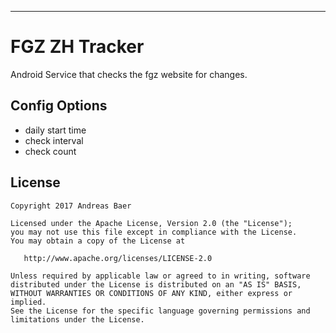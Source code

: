* * *

# FGZ ZH Tracker

Android Service that checks the fgz website for changes.

## Config Options

 * daily start time
 * check interval
 * check count


## License

    Copyright 2017 Andreas Baer

    Licensed under the Apache License, Version 2.0 (the "License");
    you may not use this file except in compliance with the License.
    You may obtain a copy of the License at

       http://www.apache.org/licenses/LICENSE-2.0

    Unless required by applicable law or agreed to in writing, software
    distributed under the License is distributed on an "AS IS" BASIS,
    WITHOUT WARRANTIES OR CONDITIONS OF ANY KIND, either express or implied.
    See the License for the specific language governing permissions and
    limitations under the License.


